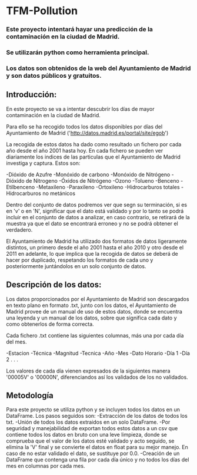 # TFM-Pollution

### Este proyecto intentará hayar una predicción de la contaminación en la ciudad de Madrid.

### Se utilizarán python como herramienta principal.

### Los datos son obtenidos de la web del Ayuntamiento de Madrid y son datos públicos y gratuitos.

## Introducción:

En este proyecto se va a intentar descubrir los días de mayor contaminación en la ciudad de Madrid.

Para ello se ha recogido todos los datos disponibles por días del Ayuntamiento de Madrid ('http://datos.madrid.es/portal/site/egob')

La recogida de estos datos ha dado como resultado un fichero por cada año desde el año 2001 hasta hoy.
En cada fichero se pueden ver diariamente los indices de las particulas que el Ayuntamiento de Madrid investiga y captura.
Estos son:

-Dióxido de Azufre
-Monóxido de carbono
-Monóxido de Nitrógeno
-Dióxido de Nitrogeno
-Óxidos de Nitrógeno
-Ozono
-Tolueno
-Benceno
-Etilbenceno
-Metaxileno
-Paraxileno
-Ortoxileno
-Hidrocarburos totales
-Hidrocarburos no metánicos

Dentro del conjunto de datos podremos ver que segn su terminación, si es en 'v' o en 'N', significar que el dato está validado y por lo tanto se podrá incluir en el conjunto de datos a analizar, en caso contrario, se retirará de la muestra ya que el dato se encontrará erroneo y no se podrá obtener el verdadero.

El Ayuntamiento de Madrid ha utilizado dos formatos de datos ligeramente distintos, un primero desde el año 2001 hasta el año 2010 y otro desde el 2011 en adelante, lo que implica que la recogida de datos se deberá de hacer por duplicado, respetando los formatos de cada uno y posteriormente juntándolos en un solo conjunto de datos.

## Descripción de los datos:

Los datos proporcionados por el Ayuntamiento de Madrid son descargados en texto plano en formato .txt, junto con los datos, el Ayuntamiento de Madrid provee de un manual de uso de estos datos, donde se encuentra una leyenda y un manual de los datos, sobre que significa cada dato y como obtenerlos de forma correcta.

Cada fichero .txt contiene las siguientes columnas, más una por cada día del mes.

-Estacion
-Técnica
-Magnitud
-Tecnica
-Año
-Mes
-Dato Horario
-Día 1
-Día 2
  .
  .
  .
  
Los valores de cada día vienen expresados de la siguientes manera '00005V' o '00000N', diferenciandos así los validados de los no validados.

## Metodología

Para este proyecto se utiliza python y se incluyen todos los datos en un DataFrame. Los pasos seguidos son:
  -Extracción de los datos de todos los txt.
  -Unión de todos los datos extraidos en un solo DataFrame.
  -Por seguridad y manejabilidad de exportan todos estos datos a un csv que contiene todos los datos en bruto con una leve       limpieza, donde se comprueba que el valor de los datos esté validado y acto seguido, se elimina la 'V' final y se convierte el datos en float para su mejor manejo. En caso de no estar validado el dato, se sustituye por 0.0.
  -Creación de un DataFrame que contenga una fila por cada día único y no todos los días del mes en columnas por cada mes.
  
  
